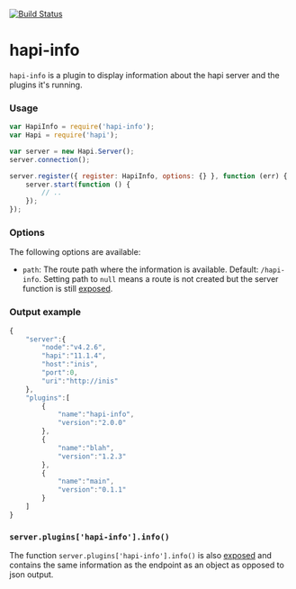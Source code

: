 [![Build Status](https://travis-ci.org/danielb2/hapi-info.svg?branch=master)](https://travis-ci.org/danielb2/hapi-info)

# hapi-info

`hapi-info` is a plugin to display information about the hapi server and the
plugins it's running.


### Usage

``` javascript
var HapiInfo = require('hapi-info');
var Hapi = require('hapi');

var server = new Hapi.Server();
server.connection();

server.register({ register: HapiInfo, options: {} }, function (err) {
    server.start(function () {
        // ..
    });
});
```

### Options

The following options are available:

* `path`: The route path where the information is available. Default: `/hapi-info`. Setting path to `null` means a route is not created but the server function is still [exposed].


### Output example

``` javascript
{
    "server":{
        "node":"v4.2.6",
        "hapi":"11.1.4",
        "host":"inis",
        "port":0,
        "uri":"http://inis"
    },
    "plugins":[
        {
            "name":"hapi-info",
            "version":"2.0.0"
        },
        {
            "name":"blah",
            "version":"1.2.3"
        },
        {
            "name":"main",
            "version":"0.1.1"
        }
    ]
}
```


### `server.plugins['hapi-info'].info()`

The function `server.plugins['hapi-info'].info()` is also [exposed] and
contains the same information as the endpoint as an object as opposed to json
output.

[exposed]: http://hapijs.com/api#serverexposekey-value

